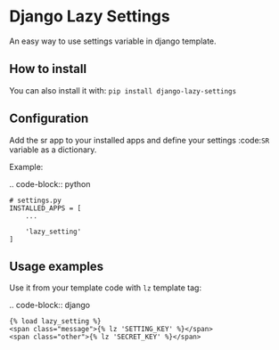 Django Lazy Settings
========================

An easy way to use settings variable in django template.


How to install
--------------

You can also install it with: ``pip install django-lazy-settings``


Configuration
-------------

Add the sr app to your installed apps and define your settings :code:`SR` variable as a dictionary.

Example:

.. code-block:: python

    # settings.py
    INSTALLED_APPS = [
        ...

        'lazy_setting'
    ]


Usage examples
--------------

Use it from your template code with ``lz`` template tag:

.. code-block:: django

    {% load lazy_setting %}
    <span class="message">{% lz 'SETTING_KEY' %}</span>
    <span class="other">{% lz 'SECRET_KEY' %}</span>

